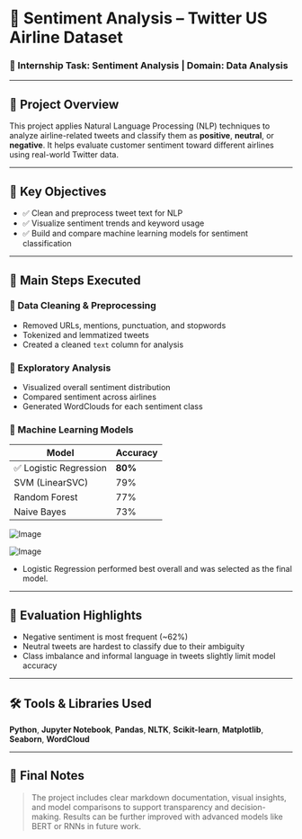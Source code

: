 
# 🧠 Sentiment Analysis – Twitter US Airline Dataset  
### 💼 Internship Task: Sentiment Analysis | Domain: Data Analysis

---

## 📝 Project Overview

This project applies Natural Language Processing (NLP) techniques to analyze airline-related tweets and classify them as **positive**, **neutral**, or **negative**. It helps evaluate customer sentiment toward different airlines using real-world Twitter data.

---

## 🎯 Key Objectives
- ✅ Clean and preprocess tweet text for NLP
- ✅ Visualize sentiment trends and keyword usage
- ✅ Build and compare machine learning models for sentiment classification

---

## 📌 Main Steps Executed

### 🔹 Data Cleaning & Preprocessing
- Removed URLs, mentions, punctuation, and stopwords
- Tokenized and lemmatized tweets
- Created a cleaned `text` column for analysis

### 🔹 Exploratory Analysis
- Visualized overall sentiment distribution
- Compared sentiment across airlines
- Generated WordClouds for each sentiment class

### 🔹 Machine Learning Models
| Model | Accuracy |
|-------|----------|
| ✅ Logistic Regression | **80%** |
| SVM (LinearSVC)        | 79% |
| Random Forest          | 77% |
| Naive Bayes            | 73% |

![Image](https://github.com/user-attachments/assets/67e372cf-f652-487b-bcf1-8bec516ff81a)

![Image](https://github.com/user-attachments/assets/3376fc3c-7b28-4a33-8ab7-d500cdac3ed0)

- Logistic Regression performed best overall and was selected as the final model.

---

## 🧪 Evaluation Highlights
- Negative sentiment is most frequent (~62%)
- Neutral tweets are hardest to classify due to their ambiguity
- Class imbalance and informal language in tweets slightly limit model accuracy

---

## 🛠️ Tools & Libraries Used
**Python**, **Jupyter Notebook**, **Pandas**, **NLTK**, **Scikit-learn**, **Matplotlib**, **Seaborn**, **WordCloud**

---

## 📌 Final Notes
> The project includes clear markdown documentation, visual insights, and model comparisons to support transparency and decision-making. Results can be further improved with advanced models like BERT or RNNs in future work.
